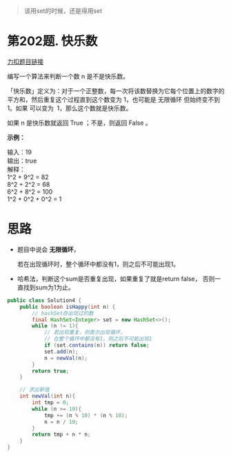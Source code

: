 
> 该用set的时候，还是得用set

# 第202题. 快乐数

[力扣题目链接](https://leetcode-cn.com/problems/happy-number/)

编写一个算法来判断一个数 n 是不是快乐数。

「快乐数」定义为：对于一个正整数，每一次将该数替换为它每个位置上的数字的平方和，然后重复这个过程直到这个数变为 1，也可能是 无限循环 但始终变不到 1。如果 可以变为  1，那么这个数就是快乐数。

如果 n 是快乐数就返回 True ；不是，则返回 False 。

**示例：**

输入：19     
输出：true    
解释：           
1^2 + 9^2 = 82        
8^2 + 2^2 = 68     
6^2 + 8^2 = 100   
1^2 + 0^2 + 0^2 = 1    

# 思路

+ 题目中说会 **无限循环**，

  若在出现循环时，整个循环中都没有1，则之后不可能出现1。

+ 哈希法，判断这个sum是否重复出现，如果重复了就是return false， 否则一直找到sum为1为止。



```java
public class Solution4 {
    public boolean isHappy(int n) {
        // hashSet存出现过的数
        final HashSet<Integer> set = new HashSet<>();
        while (n != 1){
            // 若出现重复，则表示出现循环，
            // 在整个循环中都没有1，则之后不可能出现1
            if (set.contains(n)) return false;
            set.add(n);
            n = newVal(n);
        }
        return true;
    }

    // 求出新值
    int newVal(int n){
        int tmp = 0;
        while (n >= 10){
            tmp += (n % 10) * (n % 10);
            n = n / 10;
        }
        return tmp + n * n;
    } 
}
```
